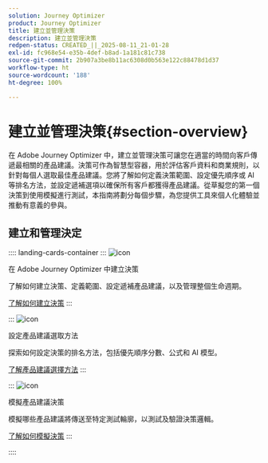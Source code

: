 ```yaml
---
solution: Journey Optimizer
product: Journey Optimizer
title: 建立並管理決策
description: 建立並管理決策
redpen-status: CREATED_||_2025-08-11_21-01-28
exl-id: fc968e54-e35b-4def-b8ad-1a181c81c738
source-git-commit: 2b907a3be8b11ac6308d0b563e122c88478d1d37
workflow-type: ht
source-wordcount: '188'
ht-degree: 100%

---
```


# 建立並管理決策{#section-overview}

在 Adobe Journey Optimizer 中，建立並管理決策可讓您在適當的時間向客戶傳遞最相關的產品建議。決策可作為智慧型容器，用於評估客戶資料和商業規則，以針對每個人選取最佳產品建議。您將了解如何定義決策範圍、設定優先順序或 AI 等排名方法，並設定遞補選項以確保所有客戶都獲得產品建議。從草擬您的第一個決策到使用模擬進行測試，本指南將劃分每個步驟，為您提供工具來個人化體驗並推動有意義的參與。

## 建立和管理決定

:::: landing-cards-container
:::
![icon](https://cdn.experienceleague.adobe.com/icons/circle-play.svg)

在 Adobe Journey Optimizer 中建立決策

了解如何建立決策、定義範圍、設定遞補產品建議，以及管理整個生命週期。

[了解如何建立決策](../using/offers/offer-activities/create-offer-activities.md)
:::

:::
![icon](https://cdn.experienceleague.adobe.com/icons/gear.svg)

設定產品建議選取方法

探索如何設定決策的排名方法，包括優先順序分數、公式和 AI 模型。

[了解產品建議選擇方法](../using/offers/offer-activities/configure-offer-selection.md)
:::

:::
![icon](https://cdn.experienceleague.adobe.com/icons/code-branch.svg)

模擬產品建議決策

模擬哪些產品建議將傳送至特定測試輪廓，以測試及驗證決策邏輯。

[了解如何模擬決策](../using/offers/offer-activities/simulation.md)
:::

::::
